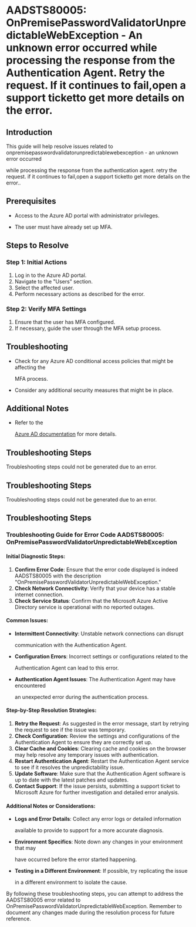 
# AADSTS80005: OnPremisePasswordValidatorUnpredictableWebException - An unknown error occurred while processing the response from the Authentication Agent. Retry the request. If it continues to fail,open a support ticketto get more details on the error.


## Introduction

This guide will help resolve issues related to
onpremisepasswordvalidatorunpredictablewebexception - an unknown error occurred

while processing the response from the authentication agent. retry the request.
if it continues to fail,open a support ticketto get more details on the error..


## Prerequisites


* Access to the Azure AD portal with administrator privileges.

* The user must have already set up MFA.


## Steps to Resolve


### Step 1: Initial Actions

1. Log in to the Azure AD portal.
2. Navigate to the "Users" section.
3. Select the affected user.
4. Perform necessary actions as described for the error.


### Step 2: Verify MFA Settings

1. Ensure that the user has MFA configured.
2. If necessary, guide the user through the MFA setup process.


## Troubleshooting


* Check for any Azure AD conditional access policies that might be affecting the

  MFA process.

* Consider any additional security measures that might be in place.


## Additional Notes


* Refer to the

  [Azure AD 
documentation](https://learn.microsoft.com/en-us/azure/active-directory/)
  for more details.


## Troubleshooting Steps

Troubleshooting steps could not be generated due to an error.


## Troubleshooting Steps

Troubleshooting steps could not be generated due to an error.


## Troubleshooting Steps


### Troubleshooting Guide for Error Code AADSTS80005: OnPremisePasswordValidatorUnpredictableWebException


#### Initial Diagnostic Steps:

1. **Confirm Error Code**: Ensure that the error code displayed is indeed
   AADSTS80005 with the description
   "OnPremisePasswordValidatorUnpredictableWebException."
2. **Check Network Connectivity**: Verify that your device has a stable internet
   connection.
3. **Check Service Status**: Confirm that the Microsoft Azure Active Directory
   service is operational with no reported outages.


#### Common Issues:


* **Intermittent Connectivity**: Unstable network connections can disrupt

  communication with the Authentication Agent.

* **Configuration Errors**: Incorrect settings or configurations related to the

  Authentication Agent can lead to this error.

* **Authentication Agent Issues**: The Authentication Agent may have encountered

  an unexpected error during the authentication process.


#### Step-by-Step Resolution Strategies:

1. **Retry the Request**: As suggested in the error message, start by retrying
   the request to see if the issue was temporary.
2. **Check Configuration**: Review the settings and configurations of the
   Authentication Agent to ensure they are correctly set up.
3. **Clear Cache and Cookies**: Clearing cache and cookies on the browser may
   help resolve any temporary issues with authentication.
4. **Restart Authentication Agent**: Restart the Authentication Agent service to
   see if it resolves the unpredictability issue.
5. **Update Software**: Make sure that the Authentication Agent software is up
   to date with the latest patches and updates.
6. **Contact Support**: If the issue persists, submitting a support ticket to
   Microsoft Azure for further investigation and detailed error analysis.


#### Additional Notes or Considerations:


* **Logs and Error Details**: Collect any error logs or detailed information

  available to provide to support for a more accurate diagnosis.

* **Environment Specifics**: Note down any changes in your environment that may

  have occurred before the error started happening.

* **Testing in a Different Environment**: If possible, try replicating the issue

  in a different environment to isolate the cause.

By following these troubleshooting steps, you can attempt to address the
AADSTS80005 error related to
OnPremisePasswordValidatorUnpredictableWebException. Remember to document any
changes made during the resolution process for future reference.